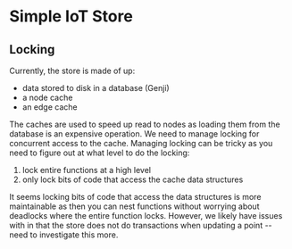 # Simple IoT Store

## Locking

Currently, the store is made of up:

- data stored to disk in a database (Genji)
- a node cache
- an edge cache

The caches are used to speed up read to nodes as loading them from the database
is an expensive operation. We need to manage locking for concurrent access to
the cache. Managing locking can be tricky as you need to figure out at what
level to do the locking:

1. lock entire functions at a high level
1. only lock bits of code that access the cache data structures

It seems locking bits of code that access the data structures is more
maintainable as then you can nest functions without worrying about deadlocks
where the entire function locks. However, we likely have issues with in that the
store does not do transactions when updating a point -- need to investigate this
more.
